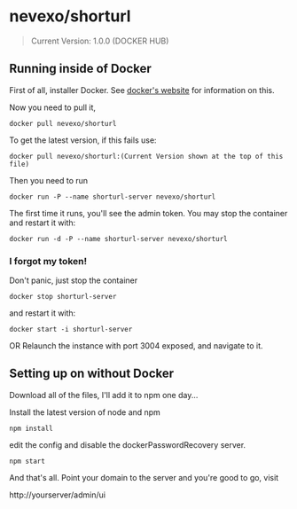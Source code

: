 # nevexo/shorturl
> Current Version: 1.0.0 (DOCKER HUB)

## Running inside of Docker
First of all, installer Docker. See [docker's website](https://docker.com) for information on this.

Now you need to pull it, 
```
docker pull nevexo/shorturl
```
To get the latest version, if this fails use: 
```
docker pull nevexo/shorturl:(Current Version shown at the top of this file)
```
Then you need to run
```
docker run -P --name shorturl-server nevexo/shorturl
```
The first time it runs, you'll see the admin token. You may stop the container and restart it with:
```
docker run -d -P --name shorturl-server nevexo/shorturl
```
### I forgot my token!
Don't panic, just stop the container
```
docker stop shorturl-server
```
and restart it with: 
```
docker start -i shorturl-server
```
OR
Relaunch the instance with port 3004 exposed, and navigate to it.

## Setting up on without Docker
Download all of the files, I'll add it to npm one day...

Install the latest version of node and npm
```
npm install
```
edit the config and disable the dockerPasswordRecovery server.
```
npm start
```


And that's all. Point your domain to the server and you're good to go, visit 

http://yourserver/admin/ui
